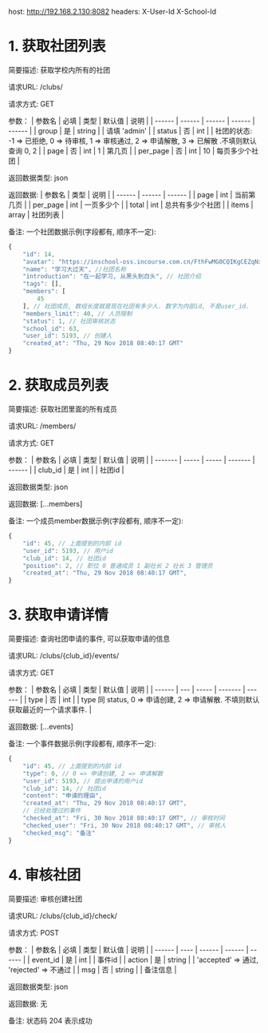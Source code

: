 host:
    http://192.168.2.130:8082
headers:
    X-User-Id
    X-School-Id


# 1. 获取社团列表
简要描述:
    获取学校内所有的社团

请求URL:
    /clubs/

请求方式:
    GET

参数：
| 参数名  |  必填  |  类型   |  默认值 |  说明  |
| ------ | ------ | ------ | ------ | ------ |
| group  |  是    | string |         | 请填 'admin' |
| status |  否    | int    |         | 社团的状态: -1 => 已拒绝, 0 => 待审核, 1 => 审核通过, 2 => 申请解散, 3 => 已解散 .不填则默认查询 0, 2 |
| page   |  否    | int    | 1       | 第几页 |
| per_page | 否   | int    | 10      | 每页多少个社团 |

返回数据类型:
    json

返回数据:
|  参数名 |  类型  |  说明    |
| ------ | ------ | ------ |
|  page  |  int   | 当前第几页 |
|  per_page | int |   一页多少个 |
|  total  | int   | 总共有多少个社团 |
|  items  | array | 社团列表 |

备注:
    一个社团数据示例(字段都有, 顺序不一定):
```js
{
    "id": 14,
    "avatar": "https://inschool-oss.incourse.com.cn/FthFwMG0CQIKgCEZqNxcPKwHMxzi.jpeg", // 社团封面
    "name": "学习大过天", //社团名称
    "introduction": "在一起学习, 从黑头到白头", // 社团介绍
    "tags": [],
    "members": [
        45
    ], // 社团成员, 数组长度就是现在社团有多少人. 数字为内部id, 不是user_id.
    "members_limit": 40, // 人员限制
    "status": 1, // 社团审核状态
    "school_id": 63,
    "user_id": 5193, // 创建人
    "created_at": "Thu, 29 Nov 2018 08:40:17 GMT"
}
```

# 2. 获取成员列表
简要描述:
    获取社团里面的所有成员

请求URL:
    /members/

请求方式:
    GET

参数：
| 参数名   |  必填 |  类型  |  默认值  |  说明  |
| ------- | ----- | ----- | ------- | ------ |
| club_id |  是   |  int  |         | 社团id |

返回数据类型:
    json

返回数据:
    [...members]

备注:
    一个成员member数据示例(字段都有, 顺序不一定):
```js
{
    "id": 45, // 上面提到的内部 id
    "user_id": 5193, // 用户id
    "club_id": 14, // 社团id
    "position": 2, // 职位 0 普通成员 1 副社长 2 社长 3 管理员
    "created_at": "Thu, 29 Nov 2018 08:40:17 GMT",
}
```


# 3. 获取申请详情
简要描述:
    查询社团申请的事件, 可以获取申请的信息

请求URL:
    /clubs/{club_id}/events/

请求方式:
    GET

参数：
|  参数名 | 必填 |  类型  | 默认值  |  说明  |
| ------ | --- | ----- | ------- | ------ |
|  type  |  否  |  int  |        | type 同 status, 0 => 申请创建, 2 => 申请解散. 不填则默认获取最近的一个请求事件. |

返回数据:
    [...events]

备注:
    一个事件数据示例(字段都有, 顺序不一定):
```js
{
    "id": 45, // 上面提到的内部 id
    "type": 0, // 0 => 申请创建, 2 => 申请解散
    "user_id": 5193, // 提出申请的用户id
    "club_id": 14, // 社团id
    "content": "申请的理由",
    "created_at": "Thu, 29 Nov 2018 08:40:17 GMT",
    // 已经处理过的事件
    "checked_at": "Fri, 30 Nov 2018 08:40:17 GMT", // 审核时间
    "checked_user": "Fri, 30 Nov 2018 08:40:17 GMT", // 审核人
    "checked_msg": "备注"
}
```

# 4. 审核社团
简要描述:
    审核创建社团

请求URL:
    /clubs/{club_id}/check/

请求方式:
    POST

参数：
|  参数名 | 必填  |  类型  |  默认值 |  说明   |
| ------ | ---- | ------ | ------ | ------ |
| event_id | 是  | int   |        | 事件id  |
| action |  是   | string |       | 'accepted' => 通过, 'rejected' => 不通过 |
| msg    |  否   | string |       | 备注信息 |

返回数据类型:
    json

返回数据:
    无

备注:
    状态码 204 表示成功
